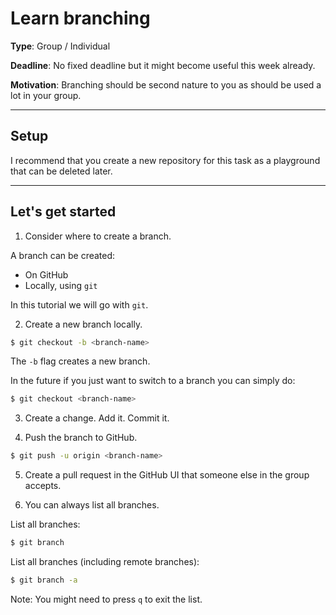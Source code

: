 # Learn branching

**Type**: Group / Individual

**Deadline**: No fixed deadline but it might become useful this week already. 

**Motivation**: Branching should be second nature to you as should be used a lot in your group. 

---

## Setup

I recommend that you create a new repository for this task as a playground that can be deleted later.

---

## Let's get started

1. Consider where to create a branch.

A branch can be created:

- On GitHub
- Locally, using `git`

In this tutorial we will go with `git`. 


2. Create a new branch locally. 

```bash
$ git checkout -b <branch-name>
```

The `-b` flag creates a new branch.

In the future if you just want to switch to a branch you can simply do:

```bash
$ git checkout <branch-name>
```

3. Create a change. Add it. Commit it. 


4. Push the branch to GitHub.

```bash
$ git push -u origin <branch-name>
```

5. Create a pull request in the GitHub UI that someone else in the group accepts. 


6. You can always list all branches.

List all branches:

```bash 
$ git branch
```

List all branches (including remote branches):

```bash 
$ git branch -a
```

Note: You might need to press `q` to exit the list.